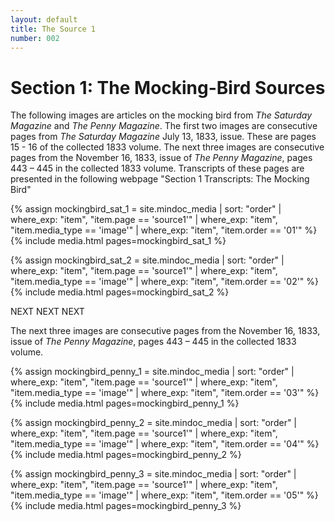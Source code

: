 ```yaml
---
layout: default
title: The Source 1
number: 002
---
```


# Section 1: The Mocking-Bird Sources

The following images are articles on the mocking bird from _The Saturday Magazine_ and _The Penny Magazine_. The first two images are consecutive pages from _The Saturday Magazine_ July 13, 1833, issue. These are pages 15 - 16 of the collected 1833 volume. 
The next three images are consecutive pages from the November 16, 1833, issue of _The Penny Magazine_, pages 443 – 445 in the collected 1833 volume.
Transcripts of these pages are presented in the following webpage "Section 1 Transcripts: The Mocking Bird"


{% assign mockingbird_sat_1 = site.mindoc_media | sort: "order" | where_exp: "item", "item.page == 'source1'" | where_exp: "item", "item.media_type == 'image'" | where_exp: "item", "item.order == '01'" %}
{% include media.html pages=mockingbird_sat_1 %}





{% assign mockingbird_sat_2 = site.mindoc_media | sort: "order" | where_exp: "item", "item.page == 'source1'" | where_exp: "item", "item.media_type == 'image'" | where_exp: "item", "item.order == '02'" %}
{% include media.html pages=mockingbird_sat_2 %}







NEXT NEXT NEXT






The next three images are consecutive pages from the November 16, 1833, issue of _The Penny Magazine_, pages 443 – 445 in the collected 1833 volume.












{% assign mockingbird_penny_1 = site.mindoc_media | sort: "order" | where_exp: "item", "item.page == 'source1'" | where_exp: "item", "item.media_type == 'image'" | where_exp: "item", "item.order == '03'" %}
{% include media.html pages=mockingbird_penny_1 %}





{% assign mockingbird_penny_2 = site.mindoc_media | sort: "order" | where_exp: "item", "item.page == 'source1'" | where_exp: "item", "item.media_type == 'image'" | where_exp: "item", "item.order == '04'" %}
{% include media.html pages=mockingbird_penny_2 %}




{% assign mockingbird_penny_3 = site.mindoc_media | sort: "order" | where_exp: "item", "item.page == 'source1'" | where_exp: "item", "item.media_type == 'image'" | where_exp: "item", "item.order == '05'" %}
{% include media.html pages=mockingbird_penny_3 %}



